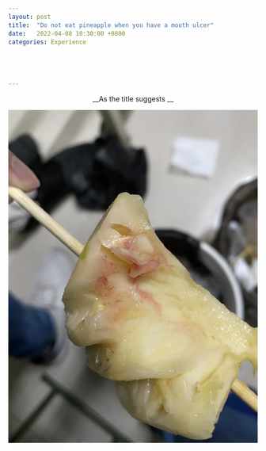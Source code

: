 ```yaml
---
layout: post
title:  "Do not eat pineapple when you have a mouth ulcer"
date:   2022-04-08 10:30:00 +0800
categories: Experience




---
```




<center> __As the title suggests __ </center>

![blood on the pineapple](\assets\pictures\ulcer\blood_on_pineapple.JPG)
